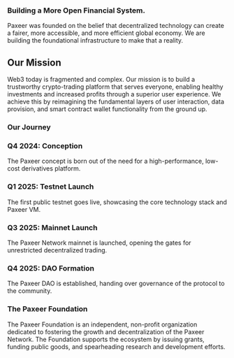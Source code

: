 ### Building a More Open Financial System.
Paxeer was founded on the belief that decentralized technology can create a fairer, more accessible, and more efficient global economy. We are building the foundational infrastructure to make that a reality.

## Our Mission 
Web3 today is fragmented and complex. Our mission is to build a trustworthy crypto-trading platform that serves everyone, enabling healthy investments and increased profits through a superior user experience. We achieve this by reimagining the fundamental layers of user interaction, data provision, and smart contract wallet functionality from the ground up.

### Our Journey

### Q4 2024: Conception
The Paxeer concept is born out of the need for a high-performance, low-cost derivatives platform.

### Q1 2025: Testnet Launch
The first public testnet goes live, showcasing the core technology stack and Paxeer VM.

### Q3 2025: Mainnet Launch
The Paxeer Network mainnet is launched, opening the gates for unrestricted decentralized trading.

### Q4 2025: DAO Formation
The Paxeer DAO is established, handing over governance of the protocol to the community.

### The Paxeer Foundation
The Paxeer Foundation is an independent, non-profit organization dedicated to fostering the growth and decentralization of the Paxeer Network. The Foundation supports the ecosystem by issuing grants, funding public goods, and spearheading research and development efforts.


